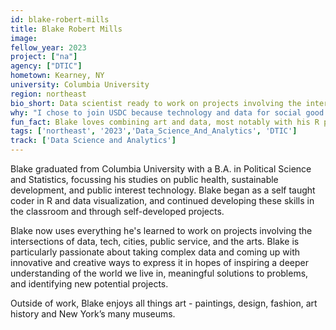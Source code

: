 ```yaml
---
id: blake-robert-mills
title: Blake Robert Mills
image: 
fellow_year: 2023
project: ["na"]
agency: ["DTIC"]
hometown: Kearney, NY
university: Columbia University
region: northeast
bio_short: Data scientist ready to work on projects involving the intersections of data, tech, cities, public service, and the arts.
why: "I chose to join USDC because technology and data for social good is the way for government to be more transparent, equitable, and innovative. Having tech working in government for social good is the best way to make effect change to policy and programs at the federal level."
fun_fact: Blake loves combining art and data, most notably with his R package MetBrewer, which provides color schemes based around artwork at the Metropolitan Museum of Art in New York.
tags: ['northeast', '2023','Data_Science_And_Analytics', 'DTIC']
track: ['Data Science and Analytics']
---
```


Blake graduated from Columbia University with a B.A. in Political Science and Statistics, focussing his studies on public health, sustainable development, and public interest technology. Blake began as a self taught coder in R and data visualization, and continued developing these skills in the classroom and through self-developed projects. 

Blake now uses everything he's learned to work on projects involving the intersections of data, tech, cities, public service, and the arts. Blake is particularly passionate about taking complex data and coming up with innovative and creative ways to express it in hopes of inspiring a deeper understanding of the world we live in, meaningful solutions to problems, and identifying new potential projects. 

Outside of work, Blake enjoys all things art - paintings, design, fashion, art history and New York’s many museums.